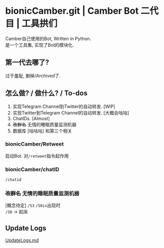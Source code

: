 # bionicCamber.git | Camber Bot 二代目 | 工具拱们
Camber自己使用的Bot, Written in Python.  
是一个工具集, 实现了Bot的模块化. 

## 第一代去哪了?
过于羞耻, 删掉/Archived了.

## 怎么做? / 做什么? / To-dos
1. 实现Telegram Channel到Twitter的自动转发. [WIP]
2. 实现Twitter到Telegram Channel的自动转发. [大概会咕咕]
3. ChatIDs. [Almost]
4. ~~改群名~~ 无情的睡眠质量监测机器
5. 数据库 [咕咕咕] 和第三个相关

### bionicCamber/Retweet
启动Bot.
对`/retweet`指令起作用

### bionicCamber/chatID
`/chatid`

### ~~改群名~~ 无情的睡眠质量监测机器
[概念待定]
`/S3` `/S0ix`出现时  
`/S0` -> 起床

## Update Logs
[UpdateLogs.md](./UpdateLogs.md)